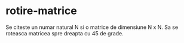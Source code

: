 # rotire-matrice
Se citeste un numar natural N si o matrice de dimensiune N x N. Sa se roteasca matricea spre dreapta cu 45 de grade. 
